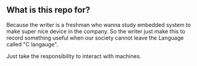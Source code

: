 
## What is this repo for?

Because the writer is a freshman who wanna study embedded system to make super nice device in the company.
So the writer just make this to record something useful when our society cannot leave the Language called "C langauge".

Just take the responsibility to interact with machines.
